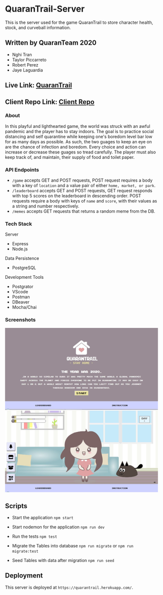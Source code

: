 # QuaranTrail-Server

This is the server used for the game QuaranTrail to store character health, stock, and curveball information.

## Written by QuaranTeam 2020

- Nghi Tran
- Taylor Piccarreto
- Robert Perez
- Jaye Laguardia

## Live Link: [QuaranTrail](https://quarantrail.now.sh/)

## Client Repo Link: [Client Repo](https://github.com/nttran8/quarantrail-client)

### About

In this playful and lighthearted game, the world was struck with an awful pandemic and the player has to stay indoors. The goal is to practice social distancing and self quarantine while keeping one's boredom level bar low for as many days as possible. As such, the two guages to keep an eye on are the chance of infection and boredom. Every choice and action can increase or decrease these guages so tread carefully. The player must also keep track of, and maintain, their supply of food and toilet paper.

### API Endpoints

- `/game` accepts GET and POST requests, POST request requires a body with a key of `location` and a value pair of either `home, market, or park`.
- `/leaderboard` accepts GET and POST requests, GET request responds with top 5 scores on the leaderboard in descending order. POST requests require a body with keys of `name` and `score`, with their values as a string and number respectively.
- `/memes` accepts GET requests that returns a random meme from the DB.

### Tech Stack

Server

- Express
- Node.js

Data Persistence

- PostgreSQL

Development Tools

- Postgrator
- VScode
- Postman
- DBeaver
- Mocha/Chai

### Screenshots

![image of start page](src/Images/ScreenStart.JPG)
![image of game page](src/Images/ScreenGame.JPG)

## Scripts

- Start the application `npm start`

- Start nodemon for the application `npm run dev`

- Run the tests `npm test`

- Migrate the Tables into database `npm run migrate` or `npm run migrate:test`

- Seed Tables with data after migration `npm run seed`

## Deployment

This server is deployed at `https://quarantrail.herokuapp.com/`.

